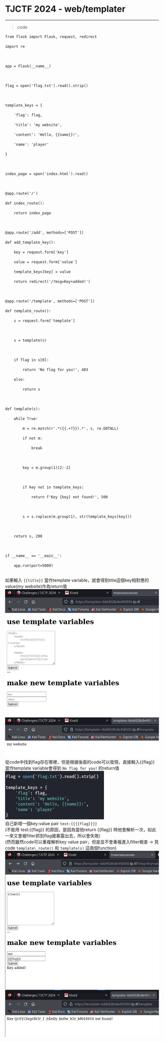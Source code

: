 # TJCTF 2024 - web/templater   
 --- 
> code   

```
from flask import Flask, request, redirect

import re



app = Flask(__name__)



flag = open('flag.txt').read().strip()



template_keys = {

    'flag': flag,

    'title': 'my website',

    'content': 'Hello, {{name}}!',

    'name': 'player'

}



index_page = open('index.html').read()



@app.route('/')

def index_route():

    return index_page



@app.route('/add', methods=['POST'])

def add_template_key():

    key = request.form['key']

    value = request.form['value']

    template_keys[key] = value

    return redirect('/?msg=Key+added!')



@app.route('/template', methods=['POST'])

def template_route():

    s = request.form['template']

    

    s = template(s)



    if flag in s[0]:

        return 'No flag for you!', 403

    else:

        return s



def template(s):

    while True:

        m = re.match(r'.*({{.+?}}).*', s, re.DOTALL)

        if not m:

            break



        key = m.group(1)[2:-2]



        if key not in template_keys:

            return f'Key {key} not found!', 500



        s = s.replace(m.group(1), str(template_keys[key]))



    return s, 200



if __name__ == '__main__':

    app.run(port=5000)


```
   
如果輸入 `{{title}}` 當作template variable，就會得到title這個key相對應的value(my website)作為return值   
![image.png](files\image.png)    
![image.png](files\image_5.png)    
從code中找到flag存在哪裡，但是根據後面的code可以發現，直接輸入{{flag}}當作template variable會得到 `No flag for you!` 的return值   
![image.png](files\image_c.png)    
自己新增一個key:value pair `test:{{{{flag}}}}`    
(不能用 test:{{flag}} 的原因，是因為當他return {{flag}} 時他會解析一次，如此一來又會被filter抓到flag被暴露出去，所以會失敗)   
(然而雖然code可以重複解析key value pair，但是並不會重複進入filter檢查 → 見 code `template\_route()` 和 `template(s)` 這兩個function)   
![image.png](files\image_q.png)    
![image.png](files\image_17.png)    
   
